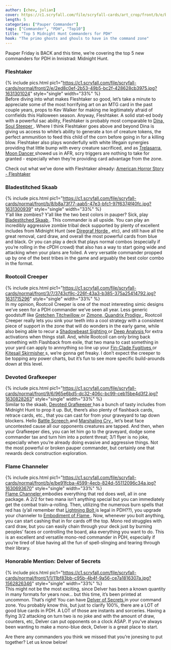 ```yaml
---
author: [chev, julian]
cover: https://c1.scryfall.com/file/scryfall-cards/art_crop/front/b/e/be91fcba-4599-4ecb-824d-55112096c34a.jpg?1630693670
length: 5
categories: ["Pauper Commander"]
tags: ["Commander", "PDH", "Top10"]
title: "Top 5 Midnight Hunt Commanders for PDH"
hook: "The primo ghosts and ghouls to have in the command zone"
---
```


Pauper Friday is BACK and this time, we’re covering the top 5 new commanders for PDH in Innistrad: Midnight Hunt.

### Fleshtaker

{% include pics.html
pic1="https://c1.scryfall.com/file/scryfall-cards/normal/front/2/e/2ed8c0ef-2b53-49b5-bc2f-428628cb3975.jpg?1631301024"
style="single"
width="33%" %}
<br />
Before diving into what makes Fleshtaker so good, let’s take a minute to appreciate some of the most horrifying art on an MTG card in the past couple years, props to Kev Walker for making me legitimately afraid of cornfields this Halloween season. Anyway, Fleshtaker. A solid stat-ed body with a powerful sac ability, Fleshtaker is probably most comparable to <a
	class="accented-link external-card-link"
	target="_blank"
	href="https://scryfall.com/card/stx/178/dina-soul-steeper?utm_source=api"
	data-toggle="popover"
	data-placement="top"
	data-content="<img src='https://c1.scryfall.com/file/scryfall-cards/normal/front/9/c/9cd2b567-0cf7-4441-b3ce-e31141dd91c8.jpg?1627428607' width=100% height=100%>">
Dina, Soul Steeper
</a>. Where I think Fleshtaker goes above and beyond Dina is giving us access to white’s ability to generate a ton of creature tokens, the perfect ammunition to feed this child of the corn before going in for a killing blow. Fleshtaker also plays wonderfully with white lifegain synergies providing that little bump with every creature sacrificed, and as <a
	class="accented-link external-card-link"
	target="_blank"
	href="https://scryfall.com/card/afr/236/trelasarra-moon-dancer?utm_source=api"
	data-toggle="popover"
	data-placement="top"
	data-content="<img src='https://c1.scryfall.com/file/scryfall-cards/normal/front/f/6/f6a4b54c-a8fa-464e-a3dd-f3f3a08606f5.jpg?1627709553' width=100% height=100%>">
Trelasarra, Moon Dancer
</a> showed us in AFR, scry triggers are nothing to take for granted - especially when they’re providing card advantage from the zone.

Check out what we’ve done with Fleshtaker already: [American Horror Story - Fleshtaker](https://www.moxfield.com/decks/NgfeLBFexU-37nC24pNiYw)

### Bladestitched Skaab

{% include pics.html
pic1="https://c1.scryfall.com/file/scryfall-cards/normal/front/b/8/b8a73f77-aab5-47e3-bfc1-97f6374f40fc.jpg?1631300939"
style="single"
width="33%" %}
<br />
Y’all like zombies? Y’all like the two best colors in pauper? Sick, play <a
	class="accented-link external-card-link"
	target="_blank"
	href="https://scryfall.com/card/mid/212/bladestitched-skaab?utm_source=api"
	data-toggle="popover"
	data-placement="top"
	data-content="<img src='https://c1.scryfall.com/file/scryfall-cards/normal/front/b/8/b8a73f77-aab5-47e3-bfc1-97f6374f40fc.jpg?1631300939' width=100% height=100%>">
Bladestitched Skaab
</a>. This commander is all upside. You can play an incredibly aggressive zombie tribal deck supported by plenty of excellent includes from Midnight Hunt (see <a
	class="accented-link external-card-link"
	target="_blank"
	href="https://scryfall.com/card/mid/96/diregraf-horde?utm_source=api"
	data-toggle="popover"
	data-placement="top"
	data-content="<img src='https://c1.scryfall.com/file/scryfall-cards/normal/front/1/5/153be768-ddad-44f2-bcdd-c40353c807d7.jpg?1631055619' width=100% height=100%>">
Diregraf Horde
</a>, etc), and still have all the great removal, card draw, and overall the most powerful cards from blue and black. Or you can play a deck that plays normal combos (especially if you’re rolling in the cPDH crowd) that also has a way to start going wide and attacking when your plans are foiled. A very versatile commander propped up by one of the best tribes in the game and arguably the best color combo in the format.

### Rootcoil Creeper

{% include pics.html
pic1="https://c1.scryfall.com/file/scryfall-cards/normal/front/3/7/3743cf9c-226f-43a3-b385-375a25414792.jpg?1631715296"
style="single"
width="33%" %}
<br />
In my opinion, Rootcoil Creeper is one of the most interesting simic designs we’ve seen for a PDH commander we’ve seen all year. Less generic goodstuff like <a
	class="accented-link external-card-link"
	target="_blank"
	href="https://scryfall.com/card/afr/223/gretchen-titchwillow?utm_source=api"
	data-toggle="popover"
	data-placement="top"
	data-content="<img src='https://c1.scryfall.com/file/scryfall-cards/normal/front/3/c/3c8b248e-1460-4650-9721-85c134c21b89.jpg?1627708954' width=100% height=100%>">
Gretchen Titchwillow
</a> or <a
	class="accented-link external-card-link"
	target="_blank"
	href="https://scryfall.com/card/stx/250/zimone-quandrix-prodigy?utm_source=api"
	data-toggle="popover"
	data-placement="top"
	data-content="<img src='https://c1.scryfall.com/file/scryfall-cards/normal/front/0/c/0ca14c17-dc72-4f68-92f2-14a6c4019f4e.jpg?1624740519' width=100% height=100%>">
Zimone, Quandrix Prodigy
</a>, Rootcoil Creeper really lets you sink your teeth into a cool strategy with a consistent piece of support in the zone that will do wonders in the early game, while also being able to recur a <a
	class="accented-link external-card-link"
	target="_blank"
	href="https://scryfall.com/card/mid/198/shadowbeast-sighting?utm_source=api"
	data-toggle="popover"
	data-placement="top"
	data-content="<img src='https://c1.scryfall.com/file/scryfall-cards/normal/front/1/b/1b12e978-4deb-4ccc-8ae6-462bc4598c90.jpg?1631304855' width=100% height=100%>">
Shadowbeast Sighting
</a> or <a
	class="accented-link external-card-link"
	target="_blank"
	href="https://scryfall.com/card/c19/83/deep-analysis?utm_source=api"
	data-toggle="popover"
	data-placement="top"
	data-content="<img src='https://c1.scryfall.com/file/scryfall-cards/normal/front/7/a/7a7a6d2d-be31-474b-811d-3802e32f3768.jpg?1568003973' width=100% height=100%>">
Deep Analysis
</a> for extra activations when things stall. And, while Rootcoil can only bring back something with Flashback from exile, that two mana to cast something in your yard can apply to annnything so line up your <a
	class="accented-link external-card-link"
	target="_blank"
	href="https://scryfall.com/card/cmr/227/fin-clade-fugitives?utm_source=api"
	data-toggle="popover"
	data-placement="top"
	data-content="<img src='https://c1.scryfall.com/file/scryfall-cards/normal/front/3/e/3eb7af70-e024-44bf-a52b-209074b005a3.jpg?1616447019' width=100% height=100%>">
Fin-Clade Fugitives
</a> or <a
	class="accented-link external-card-link"
	target="_blank"
	href="https://scryfall.com/card/cmr/77/kitesail-skirmisher?utm_source=api"
	data-toggle="popover"
	data-placement="top"
	data-content="<img src='https://c1.scryfall.com/file/scryfall-cards/normal/front/f/c/fcd356b3-29a9-4526-93a0-33375f65744b.jpg?1616447032' width=100% height=100%>">
Kitesail Skirmisher
</a>s, we’re gonna get freaky. I don’t expect the creeper to be topping any power charts, but it’s fun to see more specific build-arounds down at this level.

### Devoted Grafkeeper

{% include pics.html
pic1="https://c1.scryfall.com/file/scryfall-cards/normal/front/9/6/965e6bd5-dc32-406c-bc99-ceb15be4d3f2.jpg?1630828263"
style="single"
width="33%" %}
<br />
Similar to the skaab, <a
	class="accented-link external-card-link"
	target="_blank"
	href="https://scryfall.com/card/mid/218/devoted-grafkeeper-departed-soulkeeper?utm_source=api"
	data-toggle="popover"
	data-placement="top"
	data-content="<img src='https://c1.scryfall.com/file/scryfall-cards/normal/front/9/6/965e6bd5-dc32-406c-bc99-ceb15be4d3f2.jpg?1630828263' width=100% height=100%>">
Devoted Grafkeeper
</a> has a bunch of tasty includes from Midnight Hunt to prop it up. But, there’s also plenty of flashback cards, retrace cards, etc., that you can cast for from your graveyard to tap down blockers. Hello <a
	class="accented-link external-card-link"
	target="_blank"
	href="https://scryfall.com/card/mh1/4/battle-screech?utm_source=api"
	data-toggle="popover"
	data-placement="top"
	data-content="<img src='https://c1.scryfall.com/file/scryfall-cards/normal/front/e/a/eacf7dd0-5855-4e7b-b75c-8119cc3d1460.jpg?1562201069' width=100% height=100%>">
Battle Screech
</a> and <a
	class="accented-link external-card-link"
	target="_blank"
	href="https://scryfall.com/card/fut/13/marshaling-cry?utm_source=api"
	data-toggle="popover"
	data-placement="top"
	data-content="<img src='https://c1.scryfall.com/file/scryfall-cards/normal/front/9/2/920d7f7e-8df3-4465-be07-83cb340cffc1.jpg?1562924495' width=100% height=100%>">
Marshaling Cry
</a>, let’s beat face uncontested cause all our opponents creatures are tapped. And then, when your Grafkeeper dies, you can let him go to the graveyard, dodge some commander tax and turn him into a potent threat; 3/1 flyer is no joke, especially when you’re already doing evasive and aggressive things. Not the most powerful or broken pauper commander, but certainly one that rewards deck construction exploration.

### Flame Channeler

{% include pics.html
pic1="https://c1.scryfall.com/file/scryfall-cards/normal/front/b/e/be91fcba-4599-4ecb-824d-55112096c34a.jpg?1630693670"
style="single"
width="33%" %}
<br />
<a
	class="accented-link external-card-link"
	target="_blank"
	href="https://scryfall.com/card/mid/141/flame-channeler-embodiment-of-flame?utm_source=api"
	data-toggle="popover"
	data-placement="top"
	data-content="<img src='https://c1.scryfall.com/file/scryfall-cards/normal/front/b/e/be91fcba-4599-4ecb-824d-55112096c34a.jpg?1630693670' width=100% height=100%>">
Flame Channeler
</a> embodies everything that red does well, all in one package. A 2/2 for two mana isn’t anything special but you can immediately get the combat train-a-rolling. Then, utilizing the numerous burn spells that red has (y’all remember that <a
	class="accented-link external-card-link"
	target="_blank"
	href="https://scryfall.com/card/jmp/342/lightning-bolt?utm_source=api"
	data-toggle="popover"
	data-placement="top"
	data-content="<img src='https://c1.scryfall.com/file/scryfall-cards/normal/front/c/e/ce711943-c1a1-43a0-8b89-8d169cfb8e06.jpg?1628801721' width=100% height=100%>">
Lightning Bolt
</a> is legal in PDH??), you upgrade your channeler to <a
	class="accented-link external-card-link"
	target="_blank"
	href="https://scryfall.com/card/mid/141/flame-channeler-embodiment-of-flame?utm_source=api"
	data-toggle="popover"
	data-placement="top"
	data-content="<img src='https://c1.scryfall.com/file/scryfall-cards/normal/back/b/e/be91fcba-4599-4ecb-824d-55112096c34a.jpg?1630693670' width=100% height=100%>">
Embodiment of Flame
</a>. Now, whenever you bolt anything, you can start cashing that in for cards off the top. Mono red struggles with card draw, but you can easily chain through your deck just by burning peoples’ faces or controlling the board, aka everything you want to do. This is an excellent and versatile mono-red commander in PDH, especially if you’re tired of blue having all the fun of spell-slinging and tearing through their library.

### Honorable Mention: Delver of Secrets

{% include pics.html
pic1="https://c1.scryfall.com/file/scryfall-cards/normal/front/1/1/11bf83bb-c95b-4b4f-9a56-ce7a1816307a.jpg?1562826346"
style="single"
width="33%" %}
<br />
This might not be the most exciting, since Delver has been a known quantity in many formats for years now… but this time, it’s been printed at uncommon. That’s right! You can have <a
	class="accented-link external-card-link"
	target="_blank"
	href="https://scryfall.com/card/isd/51/delver-of-secrets-insectile-aberration?utm_source=api"
	data-toggle="popover"
	data-placement="top"
	data-content="<img src='https://c1.scryfall.com/file/scryfall-cards/normal/front/1/1/11bf83bb-c95b-4b4f-9a56-ce7a1816307a.jpg?1562826346' width=100% height=100%>">
Delver of Secrets
</a> in your command zone. You probably know this, but just to clarify 100%, there are a LOT of good blue cards in PDH. A LOT of those are instants and sorceries. Having a flying 3/2 attacking on turn two is no joke and with the amount of draw, counters, etc, Delver can put opponents on a clock ASAP. If you’ve always been wanting to make a mono-blue deck, Delver is a great place to start.

Are there any commanders you think we missed that you’re jonesing to put together? Let us know below!
